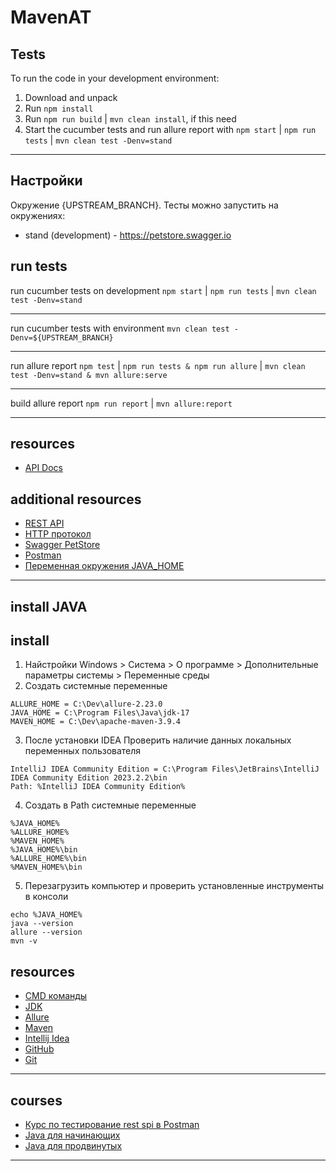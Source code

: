 MavenAT
======================

Tests
-----------
To run the code in your development environment:

1. Download and unpack
2. Run `npm install`
3. Run `npm run build` | `mvn clean install`, if this need
4. Start the cucumber tests and run allure report with `npm start` | `npm run tests` | `mvn clean test -Denv=stand`

***********************************************

Настройки
-----

Окружение {UPSTREAM_BRANCH}. Тесты можно запустить на окружениях:
- stand (development) - https://petstore.swagger.io

run tests
-----
run cucumber tests on development
`npm start` | `npm run tests` | `mvn clean test -Denv=stand`

-----
run cucumber tests with environment
`mvn clean test -Denv=${UPSTREAM_BRANCH}`

-----
run allure report
`npm test` | `npm run tests & npm run allure` | `mvn clean test -Denv=stand & mvn allure:serve`

-----
build allure report
`npm run report` | `mvn allure:report`

***********************************************

resources
---------
- [API Docs](https://petstore.swagger.io)

additional resources
---------
- [REST API](https://cloud.yandex.ru/docs/glossary/rest-api)
- [HTTP протокол](https://ru.wikipedia.org/wiki/HTTP)
- [Swagger PetStore](https://petstore.swagger.io)
- [Postman](https://www.postman.com)
- [Переменная окружения JAVA_HOME](https://java-lessons.ru/first-steps/java-home)

***********************************************

install JAVA
-----

install
-----

1. Найстройки Windows > Система > О программе > Дополнительные параметры системы > Переменные среды
2. Создать системные переменные
```
ALLURE_HOME = C:\Dev\allure-2.23.0
JAVA_HOME = C:\Program Files\Java\jdk-17
MAVEN_HOME = C:\Dev\apache-maven-3.9.4
```
3. После установки IDEA Проверить наличие данных локальных переменных пользователя
```
IntelliJ IDEA Community Edition = C:\Program Files\JetBrains\IntelliJ IDEA Community Edition 2023.2.2\bin
Path: %IntelliJ IDEA Community Edition%
```
4. Создать в Path системные переменные
```
%JAVA_HOME%
%ALLURE_HOME%
%MAVEN_HOME%
%JAVA_HOME%\bin
%ALLURE_HOME%\bin
%MAVEN_HOME%\bin
```
5. Перезагрузить компьютер и проверить установленные инструменты в консоли
```
echo %JAVA_HOME%
java --version
allure --version
mvn -v
```

resources
---------
- [CMD команды](https://cmd-command.ru/komandy-cmd.html)
- [JDK](https://www.oracle.com/java/technologies/downloads/#java17)
- [Allure](https://docs.qameta.io/allure-report)
- [Maven](https://maven.apache.org/download.cgi)
- [Intellij Idea](https://www.jetbrains.com/idea/download/?section=mac)
- [GitHub](https://github.com)
- [Git](https://git-scm.com)

***********************************************

courses
---------
- [Курс по тестирование rest spi в Postman](https://qamari.getcourse.ru/postman)
- [Java для начинающих](https://stepik.org/course/115662/promo)
- [Java для продвинутых](https://stepik.org/course/115517/promo)

***********************************************
